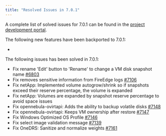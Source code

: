 ```yaml
---
title: "Resolved Issues in 7.0.1"
---
```


<a id="resolved-issues-701"></a>

<!--# Resolved Issues 7.0.1 -->

A complete list of solved issues for 7.0.1 can be found in the [project development portal](https://github.com/OpenNebula/one/milestone/72).

The following new features have been backported to 7.0.1:

-

The following issues has been solved in 7.0.1:

- Fix rename 'Edit' button to 'Rename' to change a VM disk snapshot name [#6803](https://github.com/OpenNebula/one/issues/6803)
- Fix removes sensitive information from FireEdge logs [#7106](https://github.com/OpenNebula/one/issues/7106)
- Fix netApp: Implemented volume autogrow/shrink so if snapshots exceed their reserve percentage, the volume is expanded
- Fix netApp: Volumes are expanded by snapshot reserve percentage to avoid space issues
- Fix opennebula-ovirtapi: Adds the ability to backup volatile disks [#7148](https://github.com/OpenNebula/one/issues/7148)
- Fix opennebula-ovirtapi: Keeps VM ownership after restore [#7147](https://github.com/OpenNebula/one/issues/7147)
- Fix Windows Optimized OS Profile [#7146](https://github.com/OpenNebula/one/issues/7146)
- Fix select image validation message [#7139](https://github.com/OpenNebula/one/issues/7139)
- Fix OneDRS: Sanitize and normalize weights [#7161](https://github.com/OpenNebula/one/issues/7161)